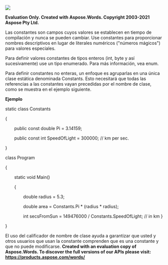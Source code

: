 ﻿![](05\_Constantes.001.png)

**Evaluation Only. Created with Aspose.Words. Copyright 2003-2021 Aspose Pty Ltd.**

Las constantes son campos cuyos valores se establecen en tiempo de compilación y nunca se pueden cambiar. Use constantes para proporcionar nombres descriptivos en lugar de literales numéricos ("números mágicos") para valores especiales. 

Para definir valores constantes de tipos enteros (int, byte y así sucesivamente) use un tipo enumerado. Para más información, vea enum. 

Para definir constantes no enteras, un enfoque es agruparlas en una única clase estática denominada Constants. Esto necesitará que todas las referencias a las constantes vayan precedidas por el nombre de clase, como se muestra en el ejemplo siguiente. 

**Ejemplo** 

static class Constants 

{ 

`    `public const double Pi = 3.14159; 

`    `public const int SpeedOfLight = 300000; // km per sec. 

} 

class Program 

{ 

`    `static void Main() 

`    `{ 

`        `double radius = 5.3; 

`        `double area = Constants.Pi \* (radius \* radius); 

`        `int secsFromSun = 149476000 / Constants.SpeedOfLight; // in km     } 

} 

El uso del calificador de nombre de clase ayuda a garantizar que usted y otros usuarios que usan la constante comprenden que es una constante y que no puede modificarse. 
**Created with an evaluation copy of Aspose.Words. To discover the full versions of our APIs please visit: https://products.aspose.com/words/**
